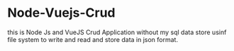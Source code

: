 # Node-Vuejs-Crud
this is Node Js and VueJS Crud Application without my sql data store usinf file system to write and read and store data in json format.
